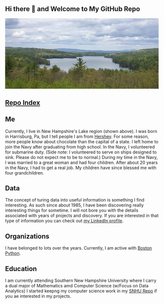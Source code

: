 ## Hi there 👋 and Welcome to My GitHub Repo

<!--
**glnnlhmn/glnnlhmn** is a ✨ _special_ ✨ repository because its `README.md` (this file) appears on your GitHub profile.

Here are some ideas to get you started:

- 🔭 I’m currently working on ...
- 🌱 I’m currently learning ...
- 👯 I’m looking to collaborate on ...
- 🤔 I’m looking for help with ...
- 💬 Ask me about ...
- 📫 How to reach me: ...
- 😄 Pronouns: ...
- ⚡ Fun fact: ...
-->

<img src="random_picture.png" alt="New Hampshire Lake" width="500"/>

## [Repo Index](https://github.com/glnnlhmn/glnnlhmn/blob/main/INDEX.md)


## Me

Currently, I live in New Hampshire's Lake region (shown above). I was born in Harrisburg, Pa, but I tell people I am from [Hershey](https://www.hersheypa.com/). For some reason, more people know about chocolate than the capital of a state.  I left home to join the Navy after graduating from high school.  In the Navy, I volunteered for submarine duty. (Side note: I volunteered to serve on ships designed to sink. Please do not expect me to be to normal.)  During my time in the Navy, I was married to a great woman and had four children. After about 20 years in the Navy, I had to get a real job. My children have since blessed me with four grandchildren.  

## Data

The concept of turing data into useful information is something I find interesting. As such since about 1985, I have been discovering really interesting things for sometime. I will not bore you with the details associated with years of projects and discovery. If you are interested in that type of information you can check out [my LinkedIn profile](https://www.linkedin.com/in/glenndlehman/).

## Organizations

I have belonged to lots over the years. Currently, I am active with [Boston Python](https://about.bostonpython.com/).

## Education

I am currently attending Southern New Hampshire University where I carry a dual major of Mathematics amd Computer Science (w/Focus on Data Analytics) I started keepng my computer science work in my [SNHU Repo](https://github.com/glnnlhmn/SNHU) if you ae interested in my projects.
